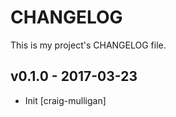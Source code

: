 CHANGELOG
=========

This is my project's CHANGELOG file.

## v0.1.0 - 2017-03-23

* Init [craig-mulligan]
